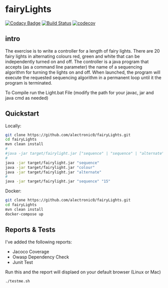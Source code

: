 # fairyLights
[![Codacy Badge](https://api.codacy.com/project/badge/Grade/01790438455e4df98250f01d940870f3)](https://www.codacy.com/app/alectronic0/fairyLights?utm_source=github.com&utm_medium=referral&utm_content=alectronic0/fairyLights&utm_campaign=badger)
[![Build Status](https://travis-ci.org/alectronic0/fairyLights.svg?branch=master)](https://travis-ci.org/alectronic0/fairyLights)
[![codecov](https://codecov.io/gh/alectronic0/fairyLights/branch/master/graph/badge.svg)](https://codecov.io/gh/alectronic0/fairyLights)

## intro

The exercise is to write a controller for a length of fairy lights.  There are 20 fairy lights in alternating colours red, green and white that can be independently turned on and off. 
The controller is a java program that accepts (as a command line parameter) the name of a sequencing algorithm for turning the lights on and off.  When launched, the program will execute the requested sequencing algorithm in a permanent loop until it the program is terminated.  

To Compile run the Light.bat File (modify the path for your javac, jar and java cmd as needed)

## Quickstart
Locally:
```bash
git clone https://github.com/alectronic0/fairyLights.git
cd fairyLights
mvn clean install
#
#java -jar target/fairylight.jar ["sequence" | "sequence" | "alternate"] numberOfLights
#
java -jar target/fairylight.jar "sequence"
java -jar target/fairylight.jar "colour"
java -jar target/fairylight.jar "alternate" 
#
java -jar target/fairylight.jar "sequence" "15"
```
Docker:
```bash
git clone https://github.com/alectronic0/fairyLights.git
cd fairyLights
mvn clean install
docker-compose up
```


## Reports & Tests
I've added the following reports:
- Jacoco Coverage
- Owasp Dependency Check
- Junit Test

Run this and the report will displaed on your default browser (Linux or Mac)
```bash
./testme.sh
```
